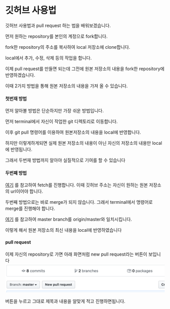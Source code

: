 # 깃허브 사용법

깃허브 사용법과 pull request 하는 법을 배워보겠습니다.

먼저 원하는 repository를 본인의 계정으로 fork합니다.

fork한 repository의 주소를 복사하여 local 저장소에 clone합니다.

local에서 추가, 수정, 삭제 등의 작업을 합니다.


이제 pull request를 만들면 되는데 그전에 원본 저장소의 내용을 fork한 repository에 반영하겠습니다.

이때 2가지 방법을 통해 원본 저장소의 내용을 가져 올 수 있습니다.

#### 첫번재 방법

먼저 알아볼 방법은 단순하지만 가장 쉬운 방법입니다.

먼저 terminal에서 자신이 작업한 git 디렉토리로 이동합니다.

이후 git pull 명령어를 이용하여 원본저장소의 내용을 local에 반영합니다.

하지만 이렇게하게되면 실제 원본 저장소의 내용이 아닌 자신의 저장소의 내용만 local에 반영됩니다.

그래서 두번재 방법까지 알아야 실질적으로 기여를 할 수 있습니다


#### 두번째 방법

[여기](https://help.github.com/en/github/collaborating-with-issues-and-pull-requests/configuring-a-remote-for-a-fork) 를 참고하여 fetch를 진행합니다. 이때 깃허브 주소는 자신이 원하는 원본 저장소의 url이어야 합니다.

두번째 방법으로는 바로 merge가 되지 않습니다. 그래서 terminal에서 명령어로 merge를 진행해야 합니다.

[여기](https://help.github.com/en/github/collaborating-with-issues-and-pull-requests/syncing-a-fork) 를 참고하여 master branch를 origin/master와 일치시킵니다.

이렇게 해서 원본 저장소의 최신 내용을 local에 반영하였습니다

#### pull request   

이제 자신의 repository로 가면 아래 화면처럼 new pull request라는 버튼이 보입니다
![이미지](https://raw.githubusercontent.com/Bue-von-hon/Developer-s-Journal/master/2018%20김태훈/2020images/Screen%20Shot%202020-05-21%20at%207.41.31%20AM.png)

버튼을 누르고 그대로 제목과 내용을 알맞게 적고 진행하면됩니다.
